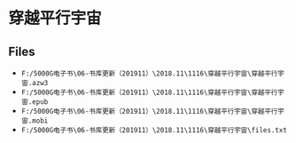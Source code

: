 # 穿越平行宇宙

## Files

- `F:/5000G电子书\06-书库更新（201911）\2018.11\1116\穿越平行宇宙\穿越平行宇宙.azw3`
- `F:/5000G电子书\06-书库更新（201911）\2018.11\1116\穿越平行宇宙\穿越平行宇宙.epub`
- `F:/5000G电子书\06-书库更新（201911）\2018.11\1116\穿越平行宇宙\穿越平行宇宙.mobi`
- `F:/5000G电子书\06-书库更新（201911）\2018.11\1116\穿越平行宇宙\files.txt`
